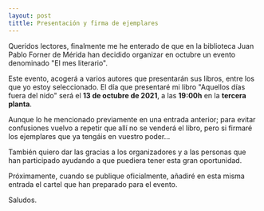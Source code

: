 ```yaml
---
layout: post
tittle: Presentación y firma de ejemplares
---
```


Queridos lectores, finalmente me he enterado de que en la biblioteca Juan Pablo Forner de Mérida han decidido organizar en octubre un evento denominado "El mes literario".

Este evento, acogerá a varios autores que presentarán sus libros, entre los que yo estoy seleccionado. El día que presentaré mi libro "Aquellos días fuera del nido" será el **13 de octubre de 2021**, a las **19:00h** en la **tercera planta**. 

Aunque lo he mencionado previamente en una entrada anterior; para evitar confusiones vuelvo a repetir que allí no se venderá el libro, pero si firmaré los ejemplares que ya tengáis en vuestro poder...

También quiero dar las gracias a los organizadores y a las personas que han participado ayudando a que puediera tener esta gran oportunidad.

Próximamente, cuando se publique oficialmente, añadiré en esta misma entrada el cartel que han preparado para el evento.

Saludos.
